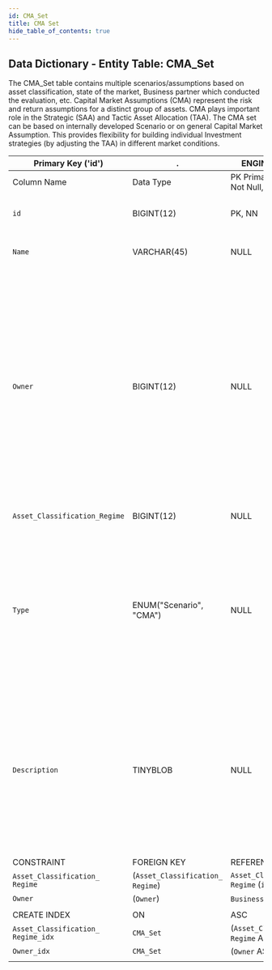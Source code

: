 ```yaml
---
id: CMA_Set
title: CMA Set
hide_table_of_contents: true
---
```


## Data Dictionary - Entity Table: CMA_Set

The CMA_Set table contains multiple scenarios/assumptions based on asset classification, state of the market, Business partner which conducted the evaluation, etc. Capital Market Assumptions (CMA) represent the risk and return assumptions for a distinct group of assets. 
CMA plays important role in the Strategic (SAA) and Tactic Asset Allocation (TAA). The CMA set can be based on internally developed Scenario or on general Capital Market Assumption. 
This provides flexibility for building individual Investment strategies (by adjusting the TAA)  in different market conditions.

|Primary Key ('id')|.|ENGINE = InnoDB|.|.|
|---|---|---|-----|-----|
|Column Name|Data Type|PK Primary Key, NN-Not Null, Null|Example|Comments|
||
|`id`| BIGINT(12)|PK, NN|1|PrimaryKey-ID, Not Null (auto creates)|
|`Name`|VARCHAR(45)|NULL|US Treasury; UK Equity in Moderate Bull Market|Name of CMA Set/Scenario|
|`Owner`| BIGINT(12)|NULL|203|Owner signifies the provider of the evaluation for CMA in case it is external Business Partner, e.g. Market data provider, Research Analyst or external Investment Manager or Investment Bank. Such relation allows reference to methodologies and public reports.|
|`Asset_Classification_Regime`|BIGINT(12)| NULL|1|Asset classification regime id|
|`Type`|ENUM("Scenario", "CMA")|NULL|scenario;CMA|Only two possibilities are allowed for CMA_Set Type: Scenario (based on specific assumptions for the market) or CMA (Baseline scenario for specific asset class)|
|`Description`|TINYBLOB|NULL|Completing Brexit would impair growth, as domestic firms face costs of doing business with their largest trading partners in Europe, pushing up wages and inflation... |CMA Set Description can provide insight into why the specific scenario is choosen or short text containing the investor expectation for the market|
||
|CONSTRAINT|FOREIGN KEY|REFERENCES |ON DELETE|ON UPDATE|
|`Asset_Classification_ Regime`|(`Asset_Classification_ Regime`)|`Asset_Classification_ Regime` (`id`)| NO ACTION| NO ACTION|
|`Owner`|(`Owner`)|`Business_Partner` (`id`)| NO ACTION| NO ACTION|
||
| CREATE INDEX|ON|ASC|VISIBLE|.|
|`Asset_Classification_ Regime_idx`|`CMA_Set`| (`Asset_Classification_ Regime` ASC)| VISIBLE|.|
|`Owner_idx`|`CMA_Set`| (`Owner` ASC)| VISIBLE|.|
||
